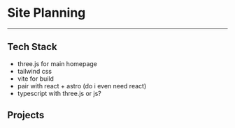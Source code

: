 # Site Planning

---

## Tech Stack

- three.js for main homepage
- tailwind css
- vite for build
- pair with react + astro (do i even need react)
- typescript with three.js or js?

## Projects
